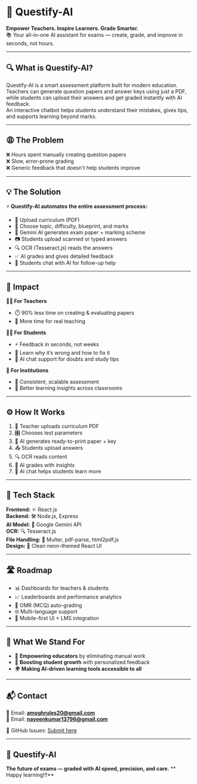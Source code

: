 # 🚀 Questify-AI

**Empower Teachers. Inspire Learners. Grade Smarter.**  
📚 Your all-in-one AI assistant for exams — create, grade, and improve in seconds, not hours.

---

## 🔍 What is Questify-AI?

Questify-AI is a smart assessment platform built for modern education.  
Teachers can generate question papers and answer keys using just a PDF, while students can upload their answers and get graded instantly with AI feedback.  
An interactive chatbot helps students understand their mistakes, gives tips, and supports learning beyond marks.

---

## 😩 The Problem

❌ Hours spent manually creating question papers  
❌ Slow, error-prone grading  
❌ Generic feedback that doesn't help students improve  

---

## 💡 The Solution

⚡ **Questify-AI automates the entire assessment process:**

- 📄 Upload curriculum (PDF)  
- 🎯 Choose topic, difficulty, blueprint, and marks  
- 🧠 Gemini AI generates exam paper + marking scheme  
- 📷 Students upload scanned or typed answers  
- 🔍 OCR (Tesseract.js) reads the answers  
- ✅ AI grades and gives detailed feedback  
- 💬 Students chat with AI for follow-up help  

---

## 🌟 Impact

**👩‍🏫 For Teachers**  
- ⏱️ 90% less time on creating & evaluating papers  
- 🎯 More time for real teaching

**🧑‍🎓 For Students**  
- ⚡ Feedback in seconds, not weeks  
- 🔎 Learn why it’s wrong and how to fix it  
- 🤖 AI chat support for doubts and study tips

**🏫 For Institutions**  
- 🧪 Consistent, scalable assessment  
- 🧭 Better learning insights across classrooms  

---

## ⚙️ How It Works

1. 📝 Teacher uploads curriculum PDF  
2. 🎛️ Chooses test parameters  
3. 📑 AI generates ready-to-print paper + key  
4. 📤 Students upload answers  
5. 🔍 OCR reads content  
6. 🤖 AI grades with insights  
7. 💬 AI chat helps students learn more  

---

## 🧪 Tech Stack

**Frontend:** ⚛️ React.js  
**Backend:** 🛠️ Node.js, Express  
**AI Model:** 🧠 Google Gemini API  
**OCR:** 🔍 Tesseract.js  
**File Handling:** 📂 Multer, pdf-parse, html2pdf.js  
**Design:** 🎨 Clean neon-themed React UI  

---

## 🛣️ Roadmap

- 📊 Dashboards for teachers & students  
- 📈 Leaderboards and performance analytics  
- 📝 OMR (MCQ) auto-grading  
- 🌐 Multi-language support  
- 📱 Mobile-first UI + LMS integration  

---

## 🎯 What We Stand For

- 💼 **Empowering educators** by eliminating manual work  
- 🚀 **Boosting student growth** with personalized feedback  
- 🌍 **Making AI-driven learning tools accessible to all**

---

## 📬 Contact

📧 Email: **amoghrules20@gmail.com**  
📧 Email: **naveenkumar13796@gmail.com**

🐛 GitHub Issues: [Submit here](https://github.com/Chunnu-Munnu/Questify-AI/issues)

---

## 🦾 Questify-AI  
**The future of exams — graded with AI speed, precision, and care.**
** Happy learning!!!**